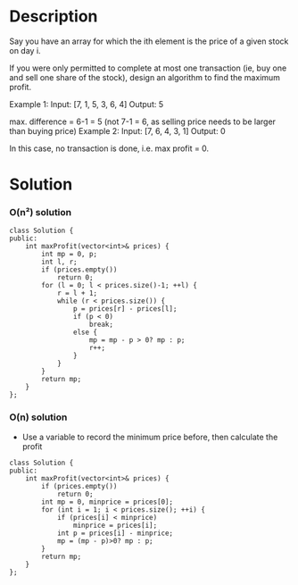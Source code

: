 # Description

Say you have an array for which the ith element is the price of a given stock on day i.

If you were only permitted to complete at most one transaction (ie, buy one and sell one share of the stock), design an algorithm to find the maximum profit.

Example 1:
Input: [7, 1, 5, 3, 6, 4]
Output: 5

max. difference = 6-1 = 5 (not 7-1 = 6, as selling price needs to be larger than buying price)
Example 2:
Input: [7, 6, 4, 3, 1]
Output: 0

In this case, no transaction is done, i.e. max profit = 0.

# Solution

### O(n²) solution
```
class Solution {
public:
    int maxProfit(vector<int>& prices) {
        int mp = 0, p;
        int l, r;
        if (prices.empty())
            return 0;
        for (l = 0; l < prices.size()-1; ++l) {
            r = l + 1;
            while (r < prices.size()) {
                p = prices[r] - prices[l];
                if (p < 0)
                    break;
                else {
                    mp = mp - p > 0? mp : p;
                    r++;
                }
            }
        }
        return mp;
    }
};
```

### O(n) solution
- Use a variable to record the minimum price before, then calculate the profit
```
class Solution {
public:
    int maxProfit(vector<int>& prices) {
        if (prices.empty())
            return 0;
        int mp = 0, minprice = prices[0];
        for (int i = 1; i < prices.size(); ++i) {
            if (prices[i] < minprice)
                minprice = prices[i];
            int p = prices[i] - minprice;
            mp = (mp - p)>0? mp : p;
        }
        return mp;
    }
};
```

